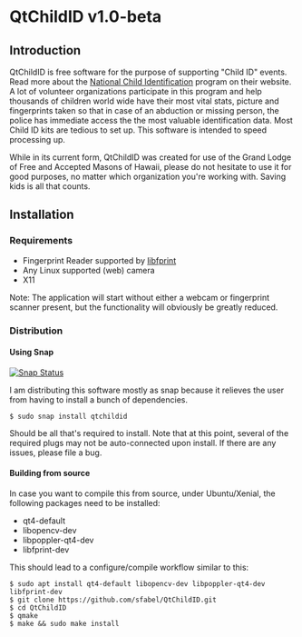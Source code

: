 # QtChildID v1.0-beta
## Introduction

QtChildID is free software for the purpose of supporting "Child ID"
events. Read more about the [National Child
Identification](http://www.childidprogram.com/) program on their
website. A lot of volunteer organizations participate in this program
and help thousands of children world wide have their most vital stats,
picture and fingerprints taken so that in case of an abduction or
missing person, the police has immediate access the the most valuable
identification data. Most Child ID kits are tedious to set up. This
software is intended to speed processing up.

While in its current form, QtChildID was created for use of the
Grand Lodge of Free and Accepted Masons of Hawaii, please do not
hesitate to use it for good purposes, no matter which organization
you're working with. Saving kids is all that counts.

## Installation

### Requirements
- Fingerprint Reader supported by
  [libfprint](https://www.freedesktop.org/wiki/Software/fprint/libfprint/)
- Any Linux supported (web) camera
- X11

Note: The application will start without either a webcam or fingerprint
scanner present, but the functionality will obviously be greatly reduced.

### Distribution

#### Using Snap
[![Snap Status](https://build.snapcraft.io/badge/sfabel/QtChildID.svg)](https://build.snapcraft.io/user/sfabel/QtChildID)

I am distributing this software mostly as snap because it relieves the
user from having to install a bunch of dependencies. 

```
$ sudo snap install qtchildid
```

Should be all that's required to install. Note that at this point, several of
the required plugs may not be auto-connected upon install. If there are any
issues, please file a bug.

#### Building from source

In case you want to compile this from source, under Ubuntu/Xenial, the
following packages need to be installed:

- qt4-default
- libopencv-dev
- libpoppler-qt4-dev
- libfprint-dev

This should lead to a configure/compile workflow similar to this:
  
```
$ sudo apt install qt4-default libopencv-dev libpoppler-qt4-dev libfprint-dev
$ git clone https://github.com/sfabel/QtChildID.git
$ cd QtChildID
$ qmake
$ make && sudo make install
```

